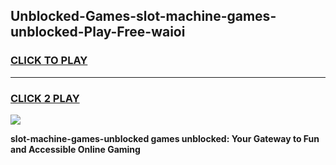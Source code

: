 
## Unblocked-Games-slot-machine-games-unblocked-Play-Free-waioi
<h3>
<a href="https://premium76.site?title=slot-machine-games-unblocked&ref=18A">CLICK TO PLAY</a></h3>
<hr>

<h3>
<a href="https://premium76.site?title=slot-machine-games-unblocked&ref=18A">CLICK 2 PLAY</a>
  
</h3>

<a href="https://premium76.site?title=slot-machine-games-unblocked&ref=18A"><img src="https://clearcache.store/games.png"></a>


**slot-machine-games-unblocked games unblocked: Your Gateway to Fun and Accessible Online Gaming**
